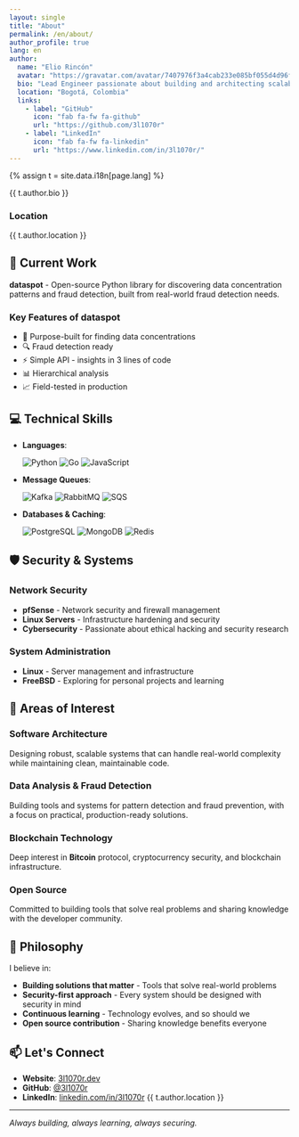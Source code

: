 ```yaml
---
layout: single
title: "About"
permalink: /en/about/
author_profile: true
lang: en
author:
  name: "Elio Rincón"
  avatar: "https://gravatar.com/avatar/7407976f3a4cab233e085bf055d4d96f?s=400&d=robohash&r=x"
  bio: "Lead Engineer passionate about building and architecting scalable software solutions. Deeply interested in cybersecurity, robust Linux/FreeBSD infrastructure, and Bitcoin technology."
  location: "Bogotá, Colombia"
  links:
    - label: "GitHub"
      icon: "fab fa-fw fa-github"
      url: "https://github.com/3l1070r"
    - label: "LinkedIn"
      icon: "fab fa-fw fa-linkedin"
      url: "https://www.linkedin.com/in/3l1070r/"
---
```


{% assign t = site.data.i18n[page.lang] %}

{{ t.author.bio }}

### Location

{{ t.author.location }}

## 🚀 Current Work

**dataspot** - Open-source Python library for discovering data concentration patterns and fraud detection, built from real-world fraud detection needs.

### Key Features of dataspot

- 🎯 Purpose-built for finding data concentrations
- 🔍 Fraud detection ready
- ⚡ Simple API - insights in 3 lines of code
- 📊 Hierarchical analysis
- 📈 Field-tested in production

## 💻 Technical Skills

- **Languages**:

  ![Python](https://img.shields.io/badge/Python-3776AB?style=flat&logo=python&logoColor=white)
  ![Go](https://img.shields.io/badge/Go-00ADD8?style=flat&logo=go&logoColor=white)
  ![JavaScript](https://img.shields.io/badge/JavaScript-F7DF1E?style=flat&logo=javascript&logoColor=black)

- **Message Queues**:

  ![Kafka](https://img.shields.io/badge/Apache%20Kafka-231F20?style=flat&logo=apache-kafka&logoColor=white)
  ![RabbitMQ](https://img.shields.io/badge/RabbitMQ-FF6600?style=flat&logo=rabbitmq&logoColor=white)
  ![SQS](https://img.shields.io/badge/Amazon%20SQS-FF9900?style=flat&logo=amazon-aws&logoColor=white)

- **Databases & Caching**:

  ![PostgreSQL](https://img.shields.io/badge/PostgreSQL-4169E1?style=flat&logo=postgresql&logoColor=white)
  ![MongoDB](https://img.shields.io/badge/MongoDB-47A248?style=flat&logo=mongodb&logoColor=white)
  ![Redis](https://img.shields.io/badge/Redis-DC382D?style=flat&logo=redis&logoColor=white)

## 🛡️ Security & Systems

### Network Security

- **pfSense** - Network security and firewall management
- **Linux Servers** - Infrastructure hardening and security
- **Cybersecurity** - Passionate about ethical hacking and security research

### System Administration

- **Linux** - Server management and infrastructure
- **FreeBSD** - Exploring for personal projects and learning

## 🎯 Areas of Interest

### Software Architecture

Designing robust, scalable systems that can handle real-world complexity while maintaining clean, maintainable code.

### Data Analysis & Fraud Detection

Building tools and systems for pattern detection and fraud prevention, with a focus on practical, production-ready solutions.

### Blockchain Technology

Deep interest in **Bitcoin** protocol, cryptocurrency security, and blockchain infrastructure.

### Open Source

Committed to building tools that solve real problems and sharing knowledge with the developer community.

## 🌟 Philosophy

I believe in:

- **Building solutions that matter** - Tools that solve real-world problems
- **Security-first approach** - Every system should be designed with security in mind
- **Continuous learning** - Technology evolves, and so should we
- **Open source contribution** - Sharing knowledge benefits everyone

## 📫 Let's Connect

- **Website**: [3l1070r.dev](https://3l1070r.dev)
- **GitHub**: [@3l1070r](https://github.com/3l1070r)
- **LinkedIn**: [linkedin.com/in/3l1070r](https://www.linkedin.com/in/3l1070r/)
{{ t.author.location }}

---
_Always building, always learning, always securing._
